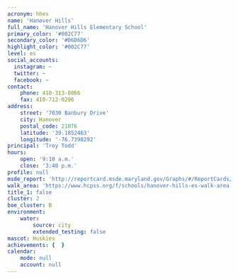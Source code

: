 ```yaml
---
acronym: hhes
name: 'Hanover Hills'
full_name: 'Hanover Hills Elementary School'
primary_color: '#002C77'
secondary_color: '#D6D6D6'
highlight_color: '#002C77'
level: es
social_accounts:
  instagram: ~
  twitter: ~
  facebook: ~
contact:
    phone: 410-313-8066
    fax: 410-712-0296
address:
    street: '7030 Banbury Drive'
    city: Hanover
    postal_code: 21076
    latitude: '39.1852463'
    longitude: '-76.7398292'
principal: 'Troy Todd'
hours:
    open: '9:10 a.m.'
    close: '3:40 p.m.'
profile: null
msde_report: 'http://reportcard.msde.maryland.gov/Graphs/#/ReportCards/ReportCardSchool/1//1/13/0111/'
walk_area: 'https://www.hcpss.org/f/schools/hanover-hills-es-walk-area.pdf'
title_1: false
cluster: 2
boe_cluster: B
environment:
    water:
        source: city
        extended_testing: false
mascot: Huskies
achievements: {  }
calendar:
    mode: null
    account: null
---
```

